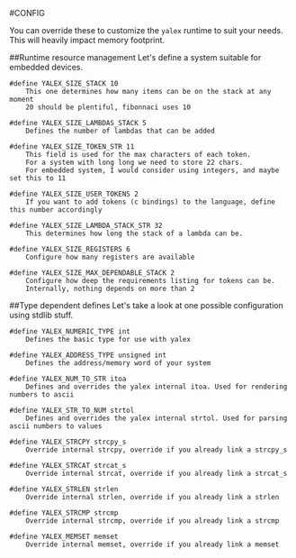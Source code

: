 #CONFIG

You can override these to customize the `yalex` runtime to suit your needs.
This will heavily impact memory footprint.

##Runtime resource management
Let's define a system suitable for embedded devices.

    #define YALEX_SIZE_STACK 10
        This one determines how many items can be on the stack at any moment
        20 should be plentiful, fibonnaci uses 10

    #define YALEX_SIZE_LAMBDAS_STACK 5
        Defines the number of lambdas that can be added

    #define YALEX_SIZE_TOKEN_STR 11
        This field is used for the max characters of each token. 
        For a system with long long we need to store 22 chars.
        For embedded system, I would consider using integers, and maybe set this to 11

    #define YALEX_SIZE_USER_TOKENS 2
        If you want to add tokens (c bindings) to the language, define this number accordingly

    #define YALEX_SIZE_LAMBDA_STACK_STR 32
        This determines how long the stack of a lambda can be.

    #define YALEX_SIZE_REGISTERS 6
        Configure how many registers are available

    #define YALEX_SIZE_MAX_DEPENDABLE_STACK 2
        Configure how deep the requirements listing for tokens can be. 
        Internally, nothing depends on more than 2

##Type dependent defines
Let's take a look at one possible configuration using stdlib stuff.

    #define YALEX_NUMERIC_TYPE int
        Defines the basic type for use with yalex

    #define YALEX_ADDRESS_TYPE unsigned int
        Defines the address/memory word of your system
    
    #define YALEX_NUM_TO_STR itoa
        Defines and overrides the yalex internal itoa. Used for rendering numbers to ascii

    #define YALEX_STR_TO_NUM strtol
        Defines and overrides the yalex internal strtol. Used for parsing ascii numbers to values

    #define YALEX_STRCPY strcpy_s
        Override internal strcpy, override if you already link a strcpy_s

    #define YALEX_STRCAT strcat_s
        Override internal strcat, override if you already link a strcat_s

    #define YALEX_STRLEN strlen
        Override internal strlen, override if you already link a strlen

    #define YALEX_STRCMP strcmp
        Override internal strcmp, override if you already link a strcmp

    #define YALEX_MEMSET memset
        Override internal memset, override if you already link a memset